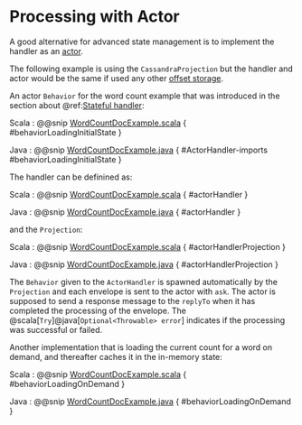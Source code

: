 # Processing with Actor

A good alternative for advanced state management is to implement the handler as an [actor](https://doc.akka.io/docs/akka/current/typed/actors.html).

The following example is using the `CassandraProjection` but the handler and actor would be the same if used
any other [offset storage](overview.md). 

An actor `Behavior` for the word count example that was introduced in the section about @ref:[Stateful handler](cassandra.md#stateful-handler):

Scala
:  @@snip [WordCountDocExample.scala](/examples/src/test/scala/docs/cassandra/WordCountDocExample.scala) { #behaviorLoadingInitialState }

Java
:  @@snip [WordCountDocExample.java](/examples/src/test/java/jdocs/cassandra/WordCountDocExample.java) { #ActorHandler-imports #behaviorLoadingInitialState }

The handler can be definined as:

Scala
:  @@snip [WordCountDocExample.scala](/examples/src/test/scala/docs/cassandra/WordCountDocExample.scala) { #actorHandler }

Java
:  @@snip [WordCountDocExample.java](/examples/src/test/java/jdocs/cassandra/WordCountDocExample.java) { #actorHandler }

and the `Projection`:

Scala
:  @@snip [WordCountDocExample.scala](/examples/src/test/scala/docs/cassandra/WordCountDocExampleSpec.scala) { #actorHandlerProjection }

Java
:  @@snip [WordCountDocExample.java](/examples/src/test/java/jdocs/cassandra/WordCountDocExampleTest.java) { #actorHandlerProjection }

The `Behavior` given to the `ActorHandler` is spawned automatically by the `Projection` and each envelope is sent to
the actor with `ask`. The actor is supposed to send a response message to the `replyTo` when it has completed the
processing of the envelope. The @scala[`Try`]@java[`Optional<Throwable> error`] indicates if the processing was
successful or failed.

Another implementation that is loading the current count for a word on demand, and thereafter caches it in the
in-memory state: 

Scala
:  @@snip [WordCountDocExample.scala](/examples/src/test/scala/docs/cassandra/WordCountDocExample.scala) { #behaviorLoadingOnDemand }

Java
:  @@snip [WordCountDocExample.java](/examples/src/test/java/jdocs/cassandra/WordCountDocExample.java) { #behaviorLoadingOnDemand }   
